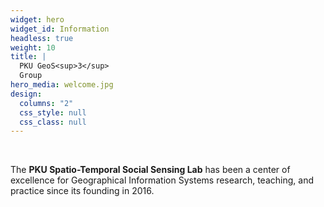 ```yaml
---
widget: hero
widget_id: Information
headless: true
weight: 10
title: |
  PKU GeoS<sup>3</sup>
  Group
hero_media: welcome.jpg
design:
  columns: "2"
  css_style: null
  css_class: null
---
```

<br>

The **PKU Spatio-Temporal Social Sensing Lab** has been a center of excellence for Geographical Information Systems research, teaching, and practice since its founding in 2016.